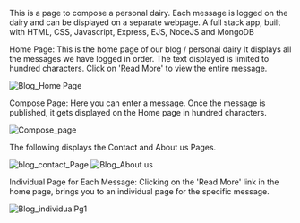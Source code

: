 This is a page to compose a personal dairy. Each message is logged on the dairy and can be displayed on a separate webpage. A full stack app, built with HTML, CSS, Javascript, Express, EJS, NodeJS and MongoDB

Home Page: This is the home page of our blog / personal dairy It displays all the messages we have logged in order. The text displayed is limited to hundred characters. Click on  'Read More' to view the entire message.

![Blog_Home Page](https://github.com/Stephen-Afari/Blog-with-Database/assets/62534292/2b159d8e-a294-4081-bcef-a23c624965aa)

Compose Page: Here you can enter a message. Once the message is published, it gets displayed on the Home page in hundred characters.

![Compose_page](https://github.com/Stephen-Afari/Blog-with-Database/assets/62534292/3de78612-f237-49a2-bc69-d1ceb7c8ab7a)

The following displays the Contact and About us Pages.

![blog_contact_Page](https://github.com/Stephen-Afari/Blog-with-Database/assets/62534292/4f4fd354-d49d-450d-9798-01dacb4b7525)
![Blog_About us](https://github.com/Stephen-Afari/Blog-with-Database/assets/62534292/3784498a-920b-4744-95ed-4522f045cf18)

Individual Page for Each Message: Clicking on the 'Read More' link in the home page, brings you to an individual page for the specific message.

![Blog_individualPg1](https://github.com/Stephen-Afari/Blog-with-Database/assets/62534292/b2243779-f35f-4e4c-a829-9c057e8fb57e)



